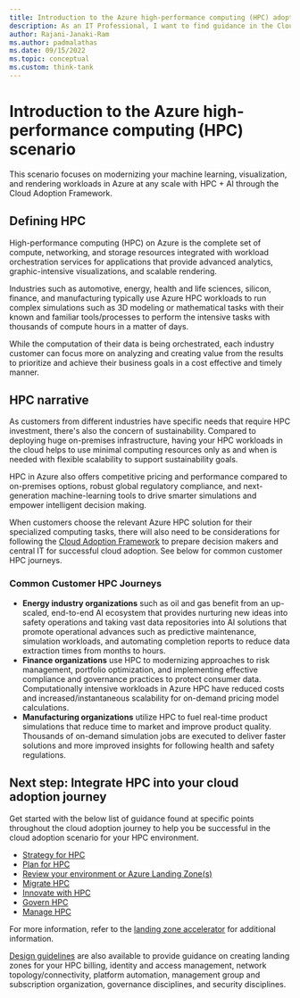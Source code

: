 ```yaml
---
title: Introduction to the Azure high-performance computing (HPC) adoption scenario
description: As an IT Professional, I want to find guidance in the Cloud Adoption Framework covering the end-to-end scenario for using Azure High-performance computing (HPC) as part of my IT strategy.
author: Rajani-Janaki-Ram
ms.author: padmalathas
ms.date: 09/15/2022
ms.topic: conceptual
ms.custom: think-tank
---
```


# Introduction to the Azure high-performance computing (HPC) scenario

This scenario focuses on modernizing your machine learning, visualization, and rendering workloads in Azure at any scale with HPC + AI through the Cloud Adoption Framework.

## Defining HPC

High-performance computing (HPC) on Azure is the complete set of compute, networking, and storage resources integrated with workload orchestration services for applications that provide advanced analytics, graphic-intensive visualizations, and scalable rendering.

Industries such as automotive, energy, health and life sciences, silicon, finance, and manufacturing typically use Azure HPC workloads to run complex simulations such as 3D modeling or mathematical tasks with their known and familiar tools/processes to perform the intensive tasks with thousands of compute hours in a matter of days.

While the computation of their data is being orchestrated, each industry customer can focus more on analyzing and creating value from the results to prioritize and achieve their business goals in a cost effective and timely manner.

## HPC narrative

As customers from different industries have specific needs that require HPC investment, there's also the concern of sustainability. Compared to deploying huge on-premises infrastructure, having your HPC workloads in the cloud helps to use minimal computing resources only as and when is needed with flexible scalability to support sustainability goals.

HPC in Azure also offers competitive pricing and performance compared to on-premises options, robust global regulatory compliance, and next-generation machine-learning tools to drive smarter simulations and empower intelligent decision making.

When customers choose the relevant Azure HPC solution for their specialized computing tasks, there will also need to be considerations for following the [Cloud Adoption Framework](../../overview.md) to prepare decision makers and central IT for successful cloud adoption. See below for common customer HPC journeys.

### Common Customer HPC Journeys

- **Energy industry organizations** such as oil and gas benefit from an up-scaled, end-to-end AI ecosystem that provides nurturing new ideas into safety operations and taking vast data repositories into AI solutions that promote operational advances such as predictive maintenance, simulation workloads, and automating completion reports to reduce data extraction times from months to hours.
- **Finance organizations** use HPC to modernizing approaches to risk management, portfolio optimization, and implementing effective compliance and governance practices to protect consumer data. Computationally intensive workloads in Azure HPC have reduced costs and increased/instantaneous scalability for on-demand pricing model calculations.
- **Manufacturing organizations** utilize HPC to fuel real-time product simulations that reduce time to market and improve product quality. Thousands of on-demand simulation jobs are executed to deliver faster solutions and more improved insights for following health and safety regulations.

## Next step: Integrate HPC into your cloud adoption journey

Get started with the below list of guidance found at specific points throughout the cloud adoption journey to help you be successful in the cloud adoption scenario for your HPC environment.

- [Strategy for HPC](./strategy.md)
- [Plan for HPC](./plan.md)
- [Review your environment or Azure Landing Zone(s)](./ready.md)
- [Migrate HPC](./migrate.md)
- [Innovate with HPC](./innovate.md)
- [Govern HPC](./govern.md)
- [Manage HPC](./manage.md)

For more information, refer to the [landing zone accelerator](../azure-hpc/azure-hpc-landing-zone-accelerator.md) for additional information.

[Design guidelines](../azure-hpc/azure-hpc-landing-zone-accelerator.md#design-guidelines-for-energy-manufacturing-and-finance) are also available to provide guidance on creating landing zones for your HPC billing, identity and access management, network topology/connectivity, platform automation, management group and subscription organization, governance disciplines, and security disciplines.
